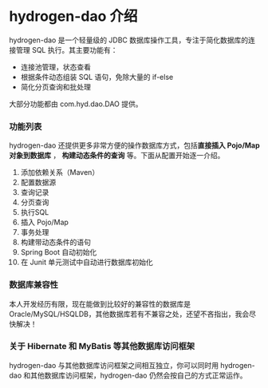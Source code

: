 # hydrogen-dao 介绍

hydrogen-dao 是一个轻量级的 JDBC 数据库操作工具，专注于简化数据库的连接管理 SQL 执行。其主要功能有：

* 连接池管理，状态查看
* 根据条件动态组装 SQL 语句，免除大量的 if-else
* 简化分页查询和批处理

大部分功能都由 com.hyd.dao.DAO 提供。

### 功能列表

hydrogen-dao 还提供更多非常方便的操作数据库方式，包括**直接插入 Pojo/Map 对象到数据库** ， **构建动态条件的查询** 等。下面从配置开始逐一介绍。

1. 添加依赖关系（Maven）
1. 配置数据源
1. 查询记录
1. 分页查询
1. 执行SQL
1. 插入 Pojo/Map
1. 事务处理
1. 构建带动态条件的语句
1. Spring Boot 自动初始化
1. 在 Junit 单元测试中自动进行数据库初始化

### 数据库兼容性

本人开发经历有限，现在能做到比较好的兼容性的数据库是 Oracle/MySQL/HSQLDB，其他数据库若有不兼容之处，还望不吝指出，我会尽快解决！

### 关于 Hibernate 和 MyBatis 等其他数据库访问框架

hydrogen-dao 与其他数据库访问框架之间相互独立，你可以同时用 hydrogen-dao 和其他数据库访问框架，hydrogen-dao 仍然会按自己的方式正常运作。

